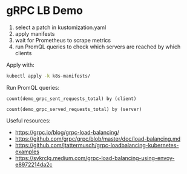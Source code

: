 # gRPC LB Demo

1. select a patch in kustomization.yaml
2. apply manifests
3. wait for Prometheus to scrape metrics
4. run PromQL queries to check which servers are reached by which clients

Apply with:

```bash
kubectl apply -k k8s-manifests/
```

Run PromQL queries:

```promql
count(demo_grpc_sent_requests_total) by (client)
```

```promql
count(demo_grpc_served_requests_total) by (server)
```

Useful resources:

- https://grpc.io/blog/grpc-load-balancing/
- https://github.com/grpc/grpc/blob/master/doc/load-balancing.md
- https://github.com/jtattermusch/grpc-loadbalancing-kubernetes-examples
- https://svkrclg.medium.com/grpc-load-balancing-using-envoy-e8972214da2c
